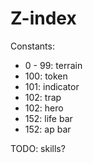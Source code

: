 # Z-index

Constants:

- 0 - 99: terrain
- 100: token
- 101: indicator
- 102: trap
- 102: hero
- 152: life bar
- 152: ap bar

TODO: skills?
